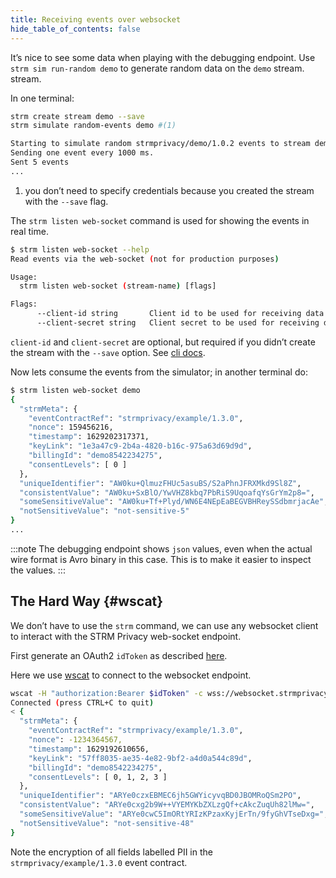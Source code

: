 ```yaml
---
title: Receiving events over websocket
hide_table_of_contents: false
---
```


It’s nice to see some data when playing with the debugging endpoint. Use
`strm sim run-random demo` to generate random data on the `demo` stream.
stream.

In one terminal:

```bash
strm create stream demo --save
strm simulate random-events demo #(1)

Starting to simulate random strmprivacy/demo/1.0.2 events to stream demo.
Sending one event every 1000 ms.
Sent 5 events
...
```
1. you don’t need to specify credentials because you created the stream
    with the `--save` flag.

The `strm listen web-socket` command is used for showing the events in
real time.

```bash
$ strm listen web-socket --help
Read events via the web-socket (not for production purposes)

Usage:
  strm listen web-socket (stream-name) [flags]

Flags:
      --client-id string       Client id to be used for receiving data
      --client-secret string   Client secret to be used for receiving data
```

`client-id` and `client-secret` are optional, but required if you didn’t
create the stream with the `--save` option. See [cli
docs](/cli-reference/index.md#permanent).

Now lets consume the events from the simulator; in another terminal do:

```bash
$ strm listen web-socket demo
{
  "strmMeta": {
    "eventContractRef": "strmprivacy/example/1.3.0",
    "nonce": 159456216,
    "timestamp": 1629202317371,
    "keyLink": "1e3a47c9-2b4a-4820-b16c-975a63d69d9d",
    "billingId": "demo8542234275",
    "consentLevels": [ 0 ]
  },
  "uniqueIdentifier": "AW0ku+QlmuzFHUc5asuBS/S2aPhnJFRXMkd9Sl8Z",
  "consistentValue": "AW0ku+SxBlO/YwVHZ8kbq7PbRiS9UqoafqYsGrYm2p8=",
  "someSensitiveValue": "AW0ku+Tf+Plyd/WN6E4NEpEaBEGVBHReySSdbmrjacAe",
  "notSensitiveValue": "not-sensitive-5"
}
...
```

:::note
The debugging endpoint shows `json` values, even when the actual wire
format is Avro binary in this case. This is to make it easier to inspect
the values.
:::

## The Hard Way {#wscat}

We don’t have to use the `strm` command, we can use any websocket client
to interact with the STRM Privacy web-socket endpoint.

First generate an OAuth2 `idToken` as described
[here](/quickstart/sending-curl.mdickstart/sending-curl.md#idToken).

Here we use [wscat](https://www.npmjs.com/package/wscat) to connect to
the websocket endpoint.

```bash
wscat -H "authorization:Bearer $idToken" -c wss://websocket.strmprivacy.io/ws
Connected (press CTRL+C to quit)
< {
  "strmMeta": {
    "eventContractRef": "strmprivacy/example/1.3.0",
    "nonce": -1234364567,
    "timestamp": 1629192610656,
    "keyLink": "57ff8035-ae35-4e82-9bf2-a4d0a544c89d",
    "billingId": "demo8542234275",
    "consentLevels": [ 0, 1, 2, 3 ]
  },
  "uniqueIdentifier": "ARYe0czxEBMEC6jh5GWYicyvqBD0JBOMRoQSm2PO",
  "consistentValue": "ARYe0cxg2b9W++VYEMYKbZXLzgQf+cAkcZuqUh82lMw=",
  "someSensitiveValue": "ARYe0cwC5ImORtYRIzKPzaxKyjErTn/9fyGhVTseDxg=",
  "notSensitiveValue": "not-sensitive-48"
}
```

Note the encryption of all fields labelled PII in the
`strmprivacy/example/1.3.0` event contract.
